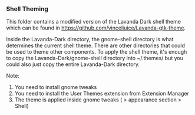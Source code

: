 ### Shell Theming

This folder contains a modified version of the Lavanda Dark shell theme which can be found in https://github.com/vinceliuice/Lavanda-gtk-theme.

Inside the Lavanda-Dark directory, the gnome-shell directory is what determines the current shell theme. There are other directories that could be used to theme other components.
To apply the shell theme, it's enough to copy the Lavanda-Dark/gnome-shell directory into ~/.themes/ but you could also just copy the entire Lavanda-Dark directory.

Note:
1. You need to install gnome tweaks
2. You need to install the User Themes extension from Extension Manager
3. The theme is applied inside gnome tweaks ( > appearance section > Shell) 
